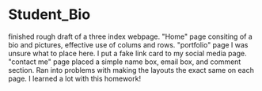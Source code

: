 # Student_Bio

finished rough draft of a three index webpage.
"Home" page consiting of a bio and pictures, effective use of colums and rows.
"portfolio" page I was unsure what to place here. I put a fake link card to my social media page.
"contact me" page placed a simple name box, email box, and comment section.
Ran into problems with making the layouts the exact same on each page. 
I learned a lot with this homework!

